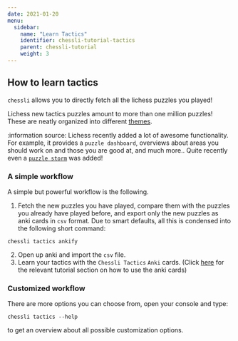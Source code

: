```yaml
---
date: 2021-01-20
menu:
  sidebar:
    name: "Learn Tactics"
    identifier: chessli-tutorial-tactics
    parent: chessli-tutorial
    weight: 3
---
```


## How to learn tactics

`chessli` allows you to directly fetch all the lichess puzzles you played!

Lichess new tactics puzzles amount to more than one million puzzles!
These are neatly organized into different [themes](https://lichess.org/training/themes).

:information source: Lichess recently added a lot of awesome functionality.
For example, it provides a `puzzle dashboard`, overviews about areas you should work on and those
you are good at, and much more..
Quite recently even a [`puzzle storm`](https://lichess.org/storm) was added!

### A simple workflow

A simple but powerful workflow is the following.

1. Fetch the new puzzles you have played, compare them with the puzzles you already have played before, and export only the new puzzles as anki cards in `csv` format.
Due to smart defaults, all this is condensed into the following short command:
```console
chessli tactics ankify
```
2. Open up anki and import the `csv` file.
3. Learn your tactics with the `Chessli Tactics` `Anki` cards.
(Click [here](how_to_use_chesslis_anki_cards.md) for the relevant tutorial section on how to use the anki cards)

### Customized workflow

There are more options you can choose from, open your console and type:
```console
chessli tactics --help
```
to get an overview about all possible customization options.
